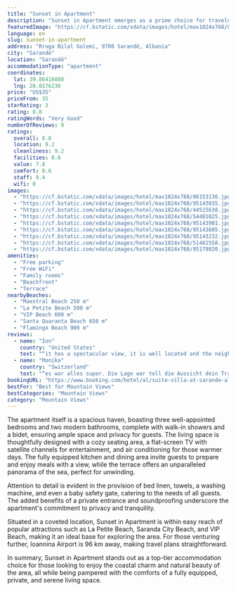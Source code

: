 ```yaml
---
title: "Sunset in Apartment"
description: "Sunset in Apartment emerges as a prime choice for travelers seeking a blend of comfort and scenic beauty, located just a stone's throw away from the pristine Maestral Beach."
featuredImage: "https://cf.bstatic.com/xdata/images/hotel/max1024x768/86153136.jpg?k=b7ea6d7d32b5cf2f5d446e3840c4b0d8cb34ae9f69e7e07e354ca205b068d454&o=&hp=1"
language: en
slug: sunset-in-apartment
address: "Rruga Bilal Golemi, 9700 Sarandë, Albania"
city: "Sarandë"
location: "Sarandë"
accommodationType: "apartment"
coordinates:
  lat: 39.86416088
  lng: 20.0176236
price: "US$35"
priceFrom: 35
starRating: 3
rating: 8.8
ratingWords: "Very Good"
numberOfReviews: 9
ratings:
  overall: 8.8
  location: 9.2
  cleanliness: 9.2
  facilities: 8.6
  value: 7.8
  comfort: 8.6
  staff: 9.4
  wifi: 0
images:
  - "https://cf.bstatic.com/xdata/images/hotel/max1024x768/86153136.jpg?k=b7ea6d7d32b5cf2f5d446e3840c4b0d8cb34ae9f69e7e07e354ca205b068d454&o=&hp=1"
  - "https://cf.bstatic.com/xdata/images/hotel/max1024x768/95143035.jpg?k=760288bb15da477dddffa10916e893c960c04bc60e939ab54dc22a7167e74872&o=&hp=1"
  - "https://cf.bstatic.com/xdata/images/hotel/max1024x768/44515638.jpg?k=f3635e9f63f9eea991e0f26178c1193d8dbf83763870e1ba557ceb5bf3e59af0&o=&hp=1"
  - "https://cf.bstatic.com/xdata/images/hotel/max1024x768/54481025.jpg?k=c869f77ecf8ee2d597d28bc074cc57312461736cb79dbf09a48ec8df82664a2d&o=&hp=1"
  - "https://cf.bstatic.com/xdata/images/hotel/max1024x768/95143901.jpg?k=632825e9317b036aa813265711aee1efcdca4756d6157738c18b8da172dcacb3&o=&hp=1"
  - "https://cf.bstatic.com/xdata/images/hotel/max1024x768/95143605.jpg?k=208541591c4c29639f91231e7f37d2ec81e88526af6bc4a9209e2f0e038ec20c&o=&hp=1"
  - "https://cf.bstatic.com/xdata/images/hotel/max1024x768/95143232.jpg?k=4bd2cfe8fedf300b21bd4b426403651d84d40d6cee0b185526a1d7e6bde67055&o=&hp=1"
  - "https://cf.bstatic.com/xdata/images/hotel/max1024x768/51461558.jpg?k=251cd5d3ae8ad5fa2cc35c0409b8ca896c44e344d67bd233c563237dc75b84b1&o=&hp=1"
  - "https://cf.bstatic.com/xdata/images/hotel/max1024x768/95179820.jpg?k=626a10adcd15aca0eccad7669c487699efd4970db018b80e38f8034df167fd82&o=&hp=1"
amenities:
  - "Free parking"
  - "Free WiFi"
  - "Family rooms"
  - "Beachfront"
  - "Terrace"
nearbyBeaches:
  - "Maestral Beach 250 m"
  - "La Petite Beach 500 m"
  - "VIP Beach 600 m"
  - "Santa Quaranta Beach 650 m"
  - "Flamingo Beach 900 m"
reviews:
  - name: "Ion"
    country: "United States"
    text: "“it has a spectacular view, it is well located and the neighbors are terrific. Beni (the neighbor) and his family made all the difference in our stay.”"
  - name: "Monika"
    country: "Switzerland"
    text: "“es war alles super. Die Lage war toll die Aussicht dein Traum.”"
bookingURL: "https://www.booking.com/hotel/al/suite-villa-at-sarande-albania.en-gb.html?aid=8035640"
bestFor: "Best for Mountain Views"
bestCategories: "Mountain Views"
category: "Mountain Views"
---
```


The apartment itself is a spacious haven, boasting three well-appointed bedrooms and two modern bathrooms, complete with walk-in showers and a bidet, ensuring ample space and privacy for guests. The living space is thoughtfully designed with a cozy seating area, a flat-screen TV with satellite channels for entertainment, and air conditioning for those warmer days. The fully equipped kitchen and dining area invite guests to prepare and enjoy meals with a view, while the terrace offers an unparalleled panorama of the sea, perfect for unwinding.

Attention to detail is evident in the provision of bed linen, towels, a washing machine, and even a baby safety gate, catering to the needs of all guests. The added benefits of a private entrance and soundproofing underscore the apartment's commitment to privacy and tranquility.

Situated in a coveted location, Sunset in Apartment is within easy reach of popular attractions such as La Petite Beach, Saranda City Beach, and VIP Beach, making it an ideal base for exploring the area. For those venturing further, Ioannina Airport is 96 km away, making travel plans straightforward.

In summary, Sunset in Apartment stands out as a top-tier accommodation choice for those looking to enjoy the coastal charm and natural beauty of the area, all while being pampered with the comforts of a fully equipped, private, and serene living space.
